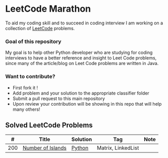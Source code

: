 # LeetCode Marathon 
To aid my coding skill and to succeed in coding interview I am working on a collection of [LeetCode](https://leetcode.com/problemset/all/) problems.

### Goal of this repository
My goal is to help other Python developer who are studying for coding interviews to have a better reference and insight to Leet Code problems, since many of the article/blog on Leet Code problems are written in Java.

### Want to contribute?
* First fork it !
* Add problem and your solution to the appropriate classifier folder
* Submit a pull request to this main repository
* Upon review your contribution will be showing in this repo that will help many others!




## Solved LeetCode Problems

|  #  | Title           |  Solution       | Tag          | Note|
|-----|---------------- | --------------- |--------------|-----|
| 200 | [Number of Islands](https://leetcode.com/problems/number-of-islands/) | [Python](./linked_list/island_count_lc200.py) | Matrix, LinkedList||
